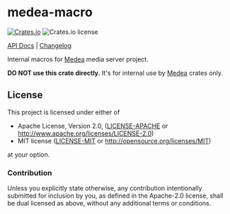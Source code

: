 medea-macro
===========

[![Crates.io](https://img.shields.io/crates/v/medea-macro)](https://crates.io/crates/medea-macro)
![Crates.io license](https://img.shields.io/crates/l/medea-macro)

[API Docs](https://docs.rs/medea-macro) |
[Changelog](https://github.com/instrumentisto/medea/blob/master/crates/medea-macro/CHANGELOG.md)

Internal macros for [Medea] media server project.

__DO NOT use this crate directly.__ It's for internal use by [Medea] crates only.




## License

This project is licensed under either of

- Apache License, Version 2.0, ([LICENSE-APACHE](https://github.com/instrumentisto/medea/blob/master/crates/medea-macro/LICENSE-APACHE.md) or http://www.apache.org/licenses/LICENSE-2.0)
- MIT license ([LICENSE-MIT](https://github.com/instrumentisto/medea/blob/master/crates/medea-macro/LICENSE-MIT.md) or http://opensource.org/licenses/MIT)

at your option.


### Contribution

Unless you explicitly state otherwise, any contribution intentionally submitted for inclusion by you, as defined in the Apache-2.0 license, shall be dual licensed as above, without any additional terms or conditions.





[Medea]: https://github.com/instrumentisto/medea
